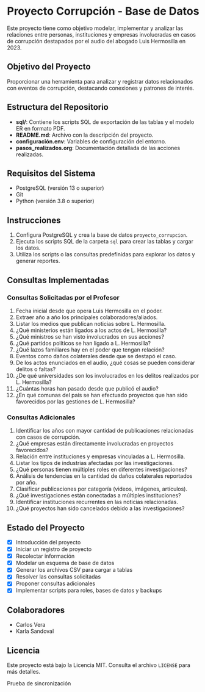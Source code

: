 # Proyecto Corrupción - Base de Datos

Este proyecto tiene como objetivo modelar, implementar y analizar las relaciones entre personas, instituciones y empresas involucradas en casos de corrupción destapados por el audio del abogado Luis Hermosilla en 2023.

## Objetivo del Proyecto
Proporcionar una herramienta para analizar y registrar datos relacionados con eventos de corrupción, destacando conexiones y patrones de interés.

## Estructura del Repositorio
- **sql/**: Contiene los scripts SQL de exportación de las tablas y el modelo ER en formato PDF.
- **README.md**: Archivo con la descripción del proyecto.
- **configuración.env**: Variables de configuración del entorno.
- **pasos_realizados.org**: Documentación detallada de las acciones realizadas.

## Requisitos del Sistema
- PostgreSQL (versión 13 o superior)
- Git
- Python (versión 3.8 o superior)

## Instrucciones
1. Configura PostgreSQL y crea la base de datos `proyecto_corrupcion`.
2. Ejecuta los scripts SQL de la carpeta `sql` para crear las tablas y cargar los datos.
3. Utiliza los scripts o las consultas predefinidas para explorar los datos y generar reportes.

## Consultas Implementadas
### Consultas Solicitadas por el Profesor
1. Fecha inicial desde que opera Luis Hermosilla en el poder.
2. Extraer año a año los principales colaboradores/aliados.
3. Listar los medios que publican noticias sobre L. Hermosilla.
4. ¿Qué ministerios están ligados a los actos de L. Hermosilla?
5. ¿Qué ministros se han visto involucrados en sus acciones?
6. ¿Qué partidos políticos se han ligado a L. Hermosilla?
7. ¿Qué lazos familiares hay en el poder que tengan relación?
8. Eventos como daños colaterales desde que se destapó el caso.
9. De los actos enunciados en el audio, ¿qué cosas se pueden considerar delitos o faltas?
10. ¿De qué universidades son los involucrados en los delitos realizados por L. Hermosilla?
11. ¿Cuántas horas han pasado desde que publicó el audio?
12. ¿En qué comunas del país se han efectuado proyectos que han sido favorecidos por las gestiones de L. Hermosilla?

### Consultas Adicionales
1. Identificar los años con mayor cantidad de publicaciones relacionadas con casos de corrupción.
2. ¿Qué empresas están directamente involucradas en proyectos favorecidos?
3. Relación entre instituciones y empresas vinculadas a L. Hermosilla.
4. Listar los tipos de industrias afectadas por las investigaciones.
5. ¿Qué personas tienen múltiples roles en diferentes investigaciones?
6. Análisis de tendencias en la cantidad de daños colaterales reportados por año.
7. Clasificar publicaciones por categoría (videos, imágenes, artículos).
8. ¿Qué investigaciones están conectadas a múltiples instituciones?
9. Identificar instituciones recurrentes en las noticias relacionadas.
10. ¿Qué proyectos han sido cancelados debido a las investigaciones?

## Estado del Proyecto
- [x] Introducción del proyecto
- [x] Iniciar un registro de proyecto
- [x] Recolectar información
- [x] Modelar un esquema de base de datos
- [x] Generar los archivos CSV para cargar a tablas
- [x] Resolver las consultas solicitadas
- [x] Proponer consultas adicionales
- [x] Implementar scripts para roles, bases de datos y backups

## Colaboradores
- Carlos Vera
- Karla Sandoval

## Licencia
Este proyecto está bajo la Licencia MIT. Consulta el archivo `LICENSE` para más detalles.

Prueba de sincronización
